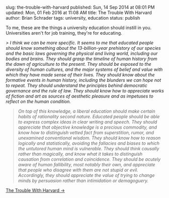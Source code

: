 slug: the-trouble-with-harvard
published: Sun, 14 Sep 2014 at 08:01 PM
updated: Mon, 01 Feb 2016 at 11:08 AM
title: The Trouble With Harvard 
author: Brian Schrader
tags: university, education
status: publish

To me, these are the things a university education should instill in you. Universities aren't for job training, they're for educating.

<i>
> I think we can be more specific. It seems to me that educated people should know something about the 13-billion-year prehistory of our species and the basic laws governing the physical and living world, including our bodies and brains. They should grasp the timeline of human history from the dawn of agriculture to the present. They should be exposed to the diversity of human cultures, and the major systems of belief and value with which they have made sense of their lives. They should know about the formative events in human history, including the blunders we can hope not to repeat. They should understand the principles behind democratic governance and the rule of law. They should know how to appreciate works of fiction and art as sources of aesthetic pleasure and as impetuses to reflect on the human condition. 

> On top of this knowledge, a liberal education should make certain habits of rationality second nature. Educated people should be able to express complex ideas in clear writing and speech. They should appreciate that objective knowledge is a precious commodity, and know how to distinguish vetted fact from superstition, rumor, and unexamined conventional wisdom. They should know how to reason logically and statistically, avoiding the fallacies and biases to which the untutored human mind is vulnerable. They should think causally rather than magically, and know what it takes to distinguish causation from correlation and coincidence. They should be acutely aware of human fallibility, most notably their own, and appreciate that people who disagree with them are not stupid or evil. Accordingly, they should appreciate the value of trying to change minds by persuasion rather than intimidation or demagoguery.
</i>

[The Trouble With Harvard &#8594;](http://www.newrepublic.com/article/119321/harvard-ivy-league-should-judge-students-standardized-tests)